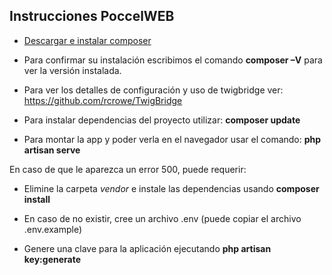 ## Instrucciones PoccelWEB

- [Descargar e instalar composer](https://getcomposer.org/)
- Para confirmar su instalación escribimos el comando **composer –V** para ver la versión instalada.

- Para ver los detalles de configuración y uso de twigbridge ver: https://github.com/rcrowe/TwigBridge
- Para instalar dependencias del proyecto utilizar: **composer update**
- Para montar la app y poder verla en el navegador usar el comando: **php artisan serve**

En caso de que le aparezca un error 500, puede requerir:

- Elimine la carpeta _vendor_ e instale las dependencias usando **composer install**

- En caso de no existir, cree un archivo .env (puede copiar el archivo .env.example)

- Genere una clave para la aplicación  ejecutando **php artisan key:generate**